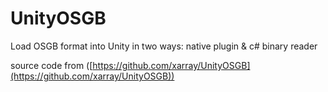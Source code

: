 # UnityOSGB
Load OSGB format into Unity in two ways: native plugin &amp; c# binary reader

source code from ([https://github.com/xarray/UnityOSGB](https://github.com/xarray/UnityOSGB))
